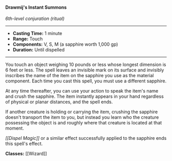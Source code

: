 #### Drawmij's Instant Summons
*6th-level conjuration (ritual)*
___
- **Casting Time:** 1 minute
- **Range:** Touch
- **Components:** V, S, M (a sapphire worth 1,000 gp)
- **Duration:** Until dispelled
---
You touch an object weighing 10 pounds or less whose longest dimension is 6 feet or less. The spell leaves an invisible mark on its surface and invisibly inscribes the name of the item on the sapphire you use as the material component. Each time you cast this spell, you must use a different sapphire.

At any time thereafter, you can use your action to speak the item's name and crush the sapphire. The item instantly appears in your hand regardless of physical or planar distances, and the spell ends.

If another creature is holding or carrying the item, crushing the sapphire doesn't transport the item to you, but instead you learn who the creature possessing the object is and roughly where that creature is located at that moment.

*[[Dispel Magic]]* or a similar effect successfully applied to the sapphire ends this spell's effect.

**Classes:** [[Wizard]]